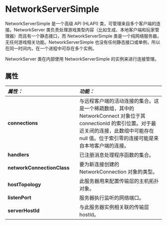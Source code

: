 NetworkServerSimple
==============

NetworkServerSimple 是一个高级 API (HLAPI) 类，可管理来自多个客户端的连接。NetworkServer 类负责处理游戏类型内容（比如生成、本地客户端和玩家管理器）而且有一个静态接口，而 NetworkServerSimple 类是一个纯网络服务器，无任何游戏相关功能。NetworkServerSimple 也没有任何静态接口或单例，所以在同一时间内，在一个进程中可存在多个实例。

NetworkServer 类在内部使用 NetworkServerSimple 的实例来进行连接管理。


属性
----------

|**_属性：_** ||**_功能：_** |
|:---|:---|:---|
|__connections__ ||与远程客户端的活动连接的集合。这是一个稀疏数组，其中的 NetworkConnect 对象位于其 connectionId 的索引位置。对于最近关闭的连接，此数组中可能存在 null 值。位于索引零的连接可能是来自本地客户端的连接。|
|__handlers__ ||已注册消息处理程序函数的集合。|
|__networkConnectionClass__ ||要为新连接创建的 NetworkConnection 对象的类型。|
|__hostTopology__ ||此服务器用来配置传输层的主机拓扑对象。
|__listenPort__ ||服务器执行监听的网络端口。|
|__serverHostId__ ||与此服务器实例相关联的传输层 hostId。|

